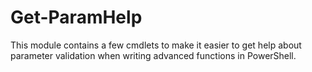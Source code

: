 # Get-ParamHelp
This module contains a few cmdlets to make it easier to get help about parameter validation when writing advanced functions in PowerShell.
